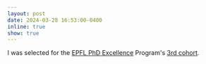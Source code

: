 ```yaml
---
layout: post
date: 2024-03-28 16:53:00-0400
inline: true
show: true
---
```


I was selected for the [EPFL PhD Excellence](https://www.epfl.ch/education/phd/doctoral-studies-structure/customized-curricula/epfl-phd-excellence-programme/) Program's [3rd cohort](https://www.epfl.ch/education/phd/doctoral-studies-structure/customized-curricula/epfl-phd-excellence-programme/cohort-3/).
